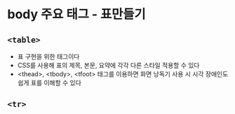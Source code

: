# body 주요 태그 - 표만들기
## ```<table>``` <br>
* 표 구현을 위한 태그이다
* CSS를 사용해 표의 제목, 본문, 요약에 각각 다른 스타일 적용할 수 있다
* \<thead>, \<tbody>, \<tfoot> 태그를 이용하면 화면 낭독기 사용 시 시각 장애인도 쉽게 표를 이해할 수 있다

## ```<tr>``` <br>